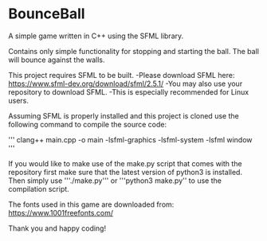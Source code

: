# BounceBall
A simple game written in C++ using the SFML library.

Contains only simple functionality for stopping and starting the ball.
The ball will bounce against the walls.

This project requires SFML to be built. 
-Please download SFML here: https://www.sfml-dev.org/download/sfml/2.5.1/
-You may also use your repository to download SFML.
 -This is especially recommended for Linux users.


Assuming SFML is properly installed and this project is cloned use the following command to compile the source code:

'''
clang++ main.cpp -o main -lsfml-graphics -lsfml-system -lsfml window
'''

If you would like to make use of the make.py script that comes with the repository first make sure that the latest version of python3 is installed.
Then simply use '''./make.py''' or '''python3 make.py'' to use the compilation script.

The fonts used in this game are downloaded from: https://www.1001freefonts.com/

Thank you and happy coding!
